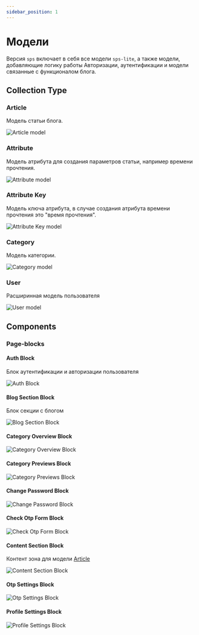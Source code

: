 ```yaml
---
sidebar_position: 1
---
```


# Модели

Версия `sps` включает в себя все модели `sps-lite`, а также модели, добавляющие логику работы Авторизации, аутентификации и модели связанные с функционалом блога.

## Collection Type

### Article

Модель статьи блога.

![Article model](./img/strapi-ct-article.png)

### Attribute

Модель атрибута для создания параметров статьи, например времени прочтения.

![Attribute model](./img/strapi-ct-attribute.png)

### Attribute Key

Модель ключа атрибута, в случае создания атрибута времени прочтения это "время прочтения".

![Attribute Key model](./img/strapi-ct-attribute-key.png)

### Category

Модель категории.

![Category model](./img/strapi-ct-category.png)

### User

Расширинная модель пользователя

![User model](./img/strapi-ct-user.png)

## Components

### Page-blocks

#### Auth Block

Блок аутентификации и авторизации пользователя

![Auth Block](./img/strapi-c-pb-auth-block.png)

#### Blog Section Block

Блок секции с блогом

![Blog Section Block](./img/strapi-c-blog-section-block.png)

#### Category Overview Block

![Category Overview Block](./img/strapi-c-category-overview-block.png)

#### Category Previews Block

![Category Previews Block](./img/strapi-c-category-previews-block.png)

#### Change Password Block

![Change Password Block](./img/strapi-c-change-password-block.png)

#### Check Otp Form Block

![Check Otp Form Block](./img/strapi-c-check-otp-form-block.png)

#### Content Section Block

Контент зона для модели [Article](/docs/backend/what-exists/sps#article)

![Content Section Block](./img/strapi-c-content-section-block.png)

#### Otp Settings Block

![Otp Settings Block](./img/strapi-c-otp-settings-block.png)

#### Profile Settings Block

![Profile Settings Block](./img/strapi-c-profile-settings-block.png)
